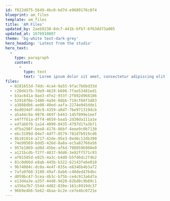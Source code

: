 ```yaml
---
id: f822d875-5649-4bc0-bd7d-e9689176c8f4
blueprint: am_files
template: am_files
title: 'AM Files'
updated_by: 2aeb9238-8dc7-441b-bfb7-6f63dd73a005
updated_at: 1676910807
theme: 'bg-white text-dark-grey'
hero_heading: 'Latest from the studio'
hero_text:
  -
    type: paragraph
    content:
      -
        type: text
        text: 'Lorem ipsum dolor sit amet, consectetur adipiscing elit etiam tortor augue faucibus vel orci a fermentum pharetra quam nulla vestibulum augue sed malesuada sollicitudin.'
files:
  - 0281653d-7ddc-4ca4-9a55-9fac7b6bd33d
  - c20d41fb-7de9-4629-b606-7fae53481ed1
  - b3ac641a-8ae3-4fe2-933f-2f892d968186
  - 52918f0e-1486-4a94-88bb-719cf68f3d83
  - a3888db6-ae08-40ed-aafa-2274e045dde1
  - 6ed034df-ddc9-4359-a8d7-7be971319dcb
  - a5a44c9a-9878-469f-b443-145f099e1eef
  - e4fff61a-dff4-4659-baa5-2d30da111a1e
  - edfab6f8-1a14-4099-8435-4797d1fa3b71
  - dfba298f-bee8-4176-86bf-4eee9c0b7130
  - e6c3109d-04e7-4df7-8579-781d7b919cd6
  - 8b101014-a717-42de-95e3-8e46c12db390
  - 74e99569-bdd5-426d-8a8a-ec5a82768a56
  - 957e1869-ad8d-45be-af6d-708059b980e0
  - a121bcdb-f2ff-4837-9dd6-3e92ff571c93
  - af01585d-e025-4a3c-b4d8-b5fd6dc2f4b2
  - 81c0d66d-e8ab-445b-b322-62143fe6e018
  - 9b74004c-dc0a-4e4f-835e-e8346b4b3a72
  - 7afa9f60-3180-49af-8ab6-c40ded4764bc
  - d059bc47-5cea-4b3c-b75b-ce4c913a6d7a
  - e13d4a3e-a35f-44d8-9d20-62bd8c9b89c1
  - a356a7b7-554d-4d82-830e-161c8919dc37
  - 9669e4b6-5e62-4baa-bc2e-ce7e4bc0721e
---
```

